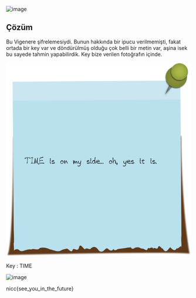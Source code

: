 ![image](https://user-images.githubusercontent.com/88983987/224637494-25d19e3d-ba6e-4dd8-8ea4-dc9ab8c9b082.png)

## Çözüm

Bu Vigenere şifrelemesiydi. Bunun hakkında bir ipucu verilmemişti, fakat ortada bir key var ve döndürülmüş olduğu çok belli bir metin var, aşina isek bu sayede tahmin yapabilirdik. Key bize verilen fotoğrafın içinde.

<img src="https://github.com/jackalkarlos/CTF-Writeups-and-Scripts/blob/main/SpringForward2023/Crypto/Dear%20Tom/stickynote.png?raw=true"></img>

Key : TIME

![image](https://user-images.githubusercontent.com/88983987/224638468-f0778f8d-549d-4534-998f-a0d12ffe8655.png)

nicc{see_you_in_the_future}
